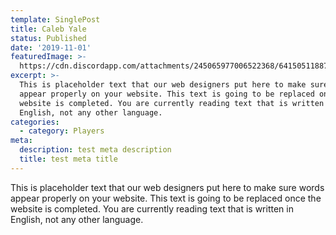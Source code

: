 ```yaml
---
template: SinglePost
title: Caleb Yale
status: Published
date: '2019-11-01'
featuredImage: >-
  https://cdn.discordapp.com/attachments/245065977006522368/641505118876991498/weirdbeard.JPG
excerpt: >-
  This is placeholder text that our web designers put here to make sure words
  appear properly on your website. This text is going to be replaced once the
  website is completed. You are currently reading text that is written in
  English, not any other language.
categories:
  - category: Players
meta:
  description: test meta description
  title: test meta title
---
```


This is placeholder text that our web designers put here to make sure words appear properly on your website. This text is going to be replaced once the website is completed. You are currently reading text that is written in English, not any other language.
